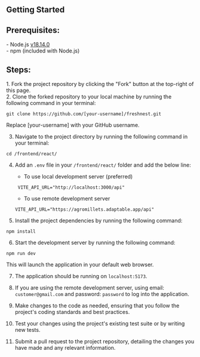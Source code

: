## Getting Started
<h2>Prerequisites:</h2>
- Node.js <a href="https://nodejs.org/dist/v18.14.0/">v18.14.0</a><br>
- npm (included with Node.js)<br>

<h2>Steps:</h2>
1. Fork the project repository by clicking the "Fork" button at the top-right of this page.<br>
2. Clone the forked repository to your local machine by running the following command in your terminal:<br>

```
git clone https://github.com/[your-username]/freshnest.git
```

Replace [your-username] with your GitHub username.<br>

3. Navigate to the project directory by running the following command in your terminal: <br>

```
cd /frontend/react/
```

4. Add an `.env` file in your `/frontend/react/` folder and add the below line:

   - To use local development server (preferred)

    ```
     VITE_API_URL="http://localhost:3000/api"
    ```

   - To use remote development server

    ```
    VITE_API_URL="https://agromillets.adaptable.app/api"
    ```

5. Install the project dependencies by running the following command:

```
npm install
```

6. Start the development server by running the following command:

```
npm run dev
```

This will launch the application in your default web browser.

7. The application should be running on `localhost:5173`.

8. If you are using the remote development server, using email: `customer@gmail.com` and password: `password` to log into the application.

9. Make changes to the code as needed, ensuring that you follow the project's coding standards and best practices.

10. Test your changes using the project's existing test suite or by writing new tests.

11. Submit a pull request to the project repository, detailing the changes you have made and any relevant information.